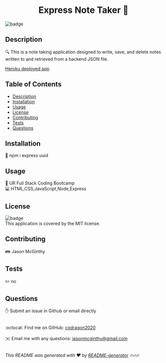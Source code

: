 
  <h1 align="center">Express Note Taker 👋</h1>

  ![badge](https://img.shields.io/badge/license-MIT-brightgreen)<br />

  ## Description
🔍 This is a note taking application designed to write, save, and delete notes written to and retrieved from a backend JSON file.

  [Heroku deployed app](https://cryptic-atoll-80509.herokuapp.com)


  ## Table of Contents
  - [Description](#description)
  - [Installation](#installation)
  - [Usage](#usage)
  - [License](#license)
  - [Contributing](#contributing)
  - [Tests](#tests)
  - [Questions](#questions)

  ## Installation
  💾 npm i express uuid

  ## Usage
  📌 UR Full Stack Coding Bootcamp
  <br />
  💻 HTML,CSS,JavaScript,Node,Express

  ## License
  ![badge](https://img.shields.io/badge/license-MIT-brightgreen)
  <br />
  This application is covered by the MIT license. 

  ## Contributing
  👪 Jason McGinthy

  ## Tests
  ✏️ no

  ## Questions
  ✋ Submit an issue in Github or email directly
  <br />
  <br />

  :octocat: Find me on GitHub: [codragon2020](https://github.com/codragon2020)
  <br />
  <br />
  ✉️ Email me with any questions: jasonmcginthy@gmail.com
  <br />
  <br />

  _This README was generated with ❤️ by [README-generator](https://github.com/codragon2020/readme_generator) 🔥🔥🔥_

